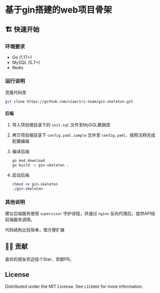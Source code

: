 # 基于gin搭建的web项目骨架



<!-- GETTING STARTED -->
## 🏗 快速开始

### 环境要求

* Go (1.17+)
* MySQL (5.7+)
* Redis


### 运行说明


克隆代码库

   ```sh
   git clone https://github.com/xiaoriri-team/gin-skeleton.git
   ```

#### 后端

1. 导入项目根目录下的 `init.sql` 文件至MySQL数据库
2. 拷贝项目根目录下 `config.yaml.sample` 文件至 `config.yaml`，按照注释完成配置编辑
3. 编译后端

    ```sh
    go mod download
    go build -o gin-skeleton .
    ```

4. 启动后端

    ```sh
    chmod +x gin-skeleton
    ./gin-skeleton
    ```

### 其他说明

建议后端服务使用 `supervisor` 守护进程，并通过 `nginx` 反向代理后，提供API给前端服务调用。


代码结构比较简单，很方便扩展

## 👯‍♀️ 贡献

喜欢的朋友欢迎给个Star、贡献PR。

## License

Distributed under the MIT License. See `LICENSE` for more information.

<!-- MARKDOWN LINKS & IMAGES -->
[contributors-shield]: https://img.shields.io/github/contributors/xiaoriri-team/gin-skeleton?style=flat
[contributors-url]: https://github.com/xiaoriri-team/gin-skeleton/graphs/contributors
[goreport-shield]: https://goreportcard.com/badge/github.com/xiaoriri-team/gin-skeleton
[goreport-url]: https://goreportcard.com/report/github.com/xiaoriri-team/gin-skeleton
[forks-shield]: https://img.shields.io/github/forks/xiaoriri-team/gin-skeleton?style=flat
[forks-url]: https://github.com/xiaoriri-team/gin-skeleton/network/members
[stars-shield]: https://img.shields.io/github/stars/xiaoriri-team/gin-skeleton.svg?style=flat
[stars-url]: https://github.com/xiaoriri-team/gin-skeleton/stargazers
[issues-shield]: https://img.shields.io/github/issues/xiaoriri-team/gin-skeleton.svg?style=flat
[issues-url]: https://github.com/xiaoriri-team/gin-skeleton/issues
[license-shield]: https://img.shields.io/github/license/xiaoriri-team/gin-skeleton.svg?style=flat
[license-url]: https://github.com/xiaoriri-team/gin-skeleton/blob/master/LICENSE.txt
[linkedin-shield]: https://img.shields.io/badge/-LinkedIn-black.svg?style=flat&logo=linkedin&colorB=555
